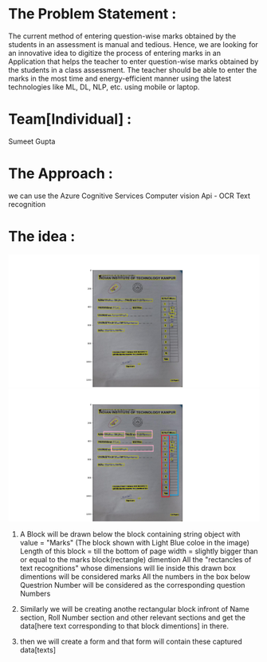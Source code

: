 # The Problem Statement :
The current method of entering question-wise marks obtained by the students in an
assessment is manual and tedious. Hence, we are looking for an innovative idea to digitize
the process of entering marks in an Application that helps the teacher to enter
question-wise marks obtained by the students in a class assessment. The teacher should
be able to enter the marks in the most time and energy-efficient manner using the latest
technologies like ML, DL, NLP, etc. using mobile or laptop.

# Team[Individual] :
Sumeet Gupta

# The Approach :
we can use the Azure Cognitive Services Computer vision Api - OCR Text recognition



# The idea :
![alt](https://github.com/sumeet13gupta/HurreyHack/blob/main/Results/Figure_2.png)
![alt](https://github.com/sumeet13gupta/HurreyHack/blob/main/Results/Figure_2_with_marked_details.png)

1. A Block will be drawn below the block containing string object with value = "Marks"  (The block shown with Light Blue coloe in the image)
        Length of this block = till the bottom of page 
        width = slightly bigger than or equal to the marks block(rectangle) dimention
All the "rectancles of text recognitions" whose dimensions will lie inside this drawn box dimentions will be considered marks 
All the numbers in the box below Questrion Number will be considered as the corresponding question Numbers

2. Similarly we will be creating anothe rectangular block infront of Name section, Roll Number section and other relevant sections and get the data[here text corresponding to that block dimentions] in there.

3. then we will create a form and that form will contain these captured data[texts] 
